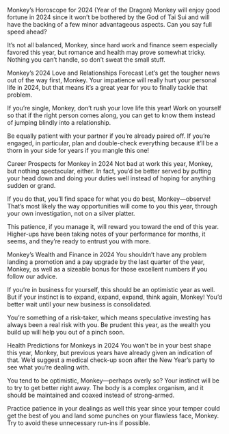 Monkey’s Horoscope for 2024 (Year of the Dragon)
Monkey will enjoy good fortune in 2024 since it won’t be bothered by the God of Tai Sui and will have the backing of a few minor advantageous aspects. Can you say full speed ahead?

It’s not all balanced, Monkey, since hard work and finance seem especially favored this year, but romance and health may prove somewhat tricky. Nothing you can’t handle, so don’t sweat the small stuff.

Monkey’s 2024 Love and Relationships Forecast
Let’s get the tougher news out of the way first, Monkey. Your impatience will really hurt your personal life in 2024, but that means it’s a great year for you to finally tackle that problem.

If you’re single, Monkey, don’t rush your love life this year! Work on yourself so that if the right person comes along, you can get to know them instead of jumping blindly into a relationship.

Be equally patient with your partner if you’re already paired off. If you’re engaged, in particular, plan and double-check everything because it’ll be a thorn in your side for years if you mangle this one!

Career Prospects for Monkey in 2024
Not bad at work this year, Monkey, but nothing spectacular, either. In fact, you’d be better served by putting your head down and doing your duties well instead of hoping for anything sudden or grand.

If you do that, you’ll find space for what you do best, Monkey—observe! That’s most likely the way opportunities will come to you this year, through your own investigation, not on a silver platter.

This patience, if you manage it, will reward you toward the end of this year. Higher-ups have been taking notes of your performance for months, it seems, and they’re ready to entrust you with more.

Monkey’s Wealth and Finance in 2024
You shouldn’t have any problem landing a promotion and a pay upgrade by the last quarter of the year, Monkey, as well as a sizeable bonus for those excellent numbers if you follow our advice.

If you’re in business for yourself, this should be an optimistic year as well. But if your instinct is to expand, expand, expand, think again, Monkey! You’d better wait until your new business is consolidated.

You’re something of a risk-taker, which means speculative investing has always been a real risk with you. Be prudent this year, as the wealth you build up will help you out of a pinch soon.

Health Predictions for Monkeys in 2024
You won’t be in your best shape this year, Monkey, but previous years have already given an indication of that. We’d suggest a medical check-up soon after the New Year’s party to see what you’re dealing with.

You tend to be optimistic, Monkey—perhaps overly so? Your instinct will be to try to get better right away. The body is a complex organism, and it should be maintained and coaxed instead of strong-armed.

Practice patience in your dealings as well this year since your temper could get the best of you and land some punches on your flawless face, Monkey. Try to avoid these unnecessary run-ins if possible.